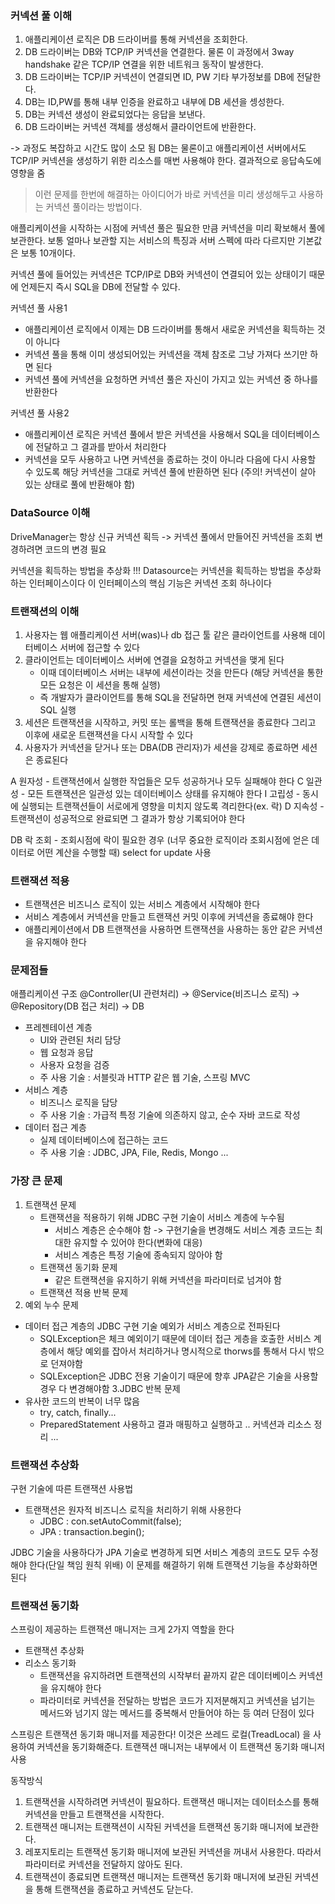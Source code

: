 ### 커넥션 풀 이해
1. 애플리케이션 로직은 DB 드라이버를 통해 커넥션을 조회한다.
2. DB 드라이버는 DB와 TCP/IP 커넥션을 연결한다. 물론 이 과정에서 3way handshake 같은 TCP/IP 연결을 위한 네트워크 동작이 발생한다.
3. DB 드라이버는 TCP/IP 커넥션이 연결되면 ID, PW 기타 부가정보를 DB에 전달한다.
4. DB는 ID,PW를 통해 내부 인증을 완료하고 내부에 DB 세션을 셍성한다.
5. DB는 커넥션 생성이 완료되었다는 응답을 보낸다.
6. DB 드라이버는 커넥션 객체를 생성해서 클라이언트에 반환한다. 

-> 과정도 복잡하고 시간도 많이 소모 됨
DB는 물론이고 애플리케이션 서버에서도 TCP/IP 커넥션을 생성하기 위한 리소스를 매번 사용해야 한다.
결과적으로 응답속도에 영향을 줌

> 이런 문제를 한번에 해결하는 아이디어가 바로 커넥션을 미리 생성해두고 사용하는 커넥션 풀이라는 방법이다.

애플리케이션을 시작하는 시점에 커넥션 풀은 필요한 만큼 커넥션을 미리 확보해서 풀에 보관한다.
보통 얼마나 보관할 지는 서비스의 특징과 서버 스펙에 따라 다르지만 기본값은 보통 10개이다.

커넥션 풀에 들어있는 커넥션은 TCP/IP로 DB와 커넥션이 연결되어 있는 상태이기 때문에 언제든지 즉시 SQL을 DB에 전달할 수 있다.

커넥션 풀 사용1
- 애플리케이션 로직에서 이제는 DB 드라이버를 통해서 새로운 커넥션을 획득하는 것이 아니다
- 커넥션 풀을 통해 이미 생성되어있는 커넥션을 객체 참조로 그냥 가져다 쓰기만 하면 된다
- 커넥션 풀에 커넥션을 요청하면 커넥션 풀은 자신이 가지고 있는 커넥션 중 하나를 반환한다

커넥션 풀 사용2
- 애플리케이션 로직은 커넥션 풀에서 받은 커넥션을 사용해서 SQL을 데이터베이스에 전달하고 그 결과를 받아서 처리한다
- 커넥션을 모두 사용하고 나면 커넥션을 종료하는 것이 아니라 다음에 다시 사용할 수 있도록 해당 커넥션을 그대로 커넥션 풀에 반환하면 된다
  (주의! 커넥션이 살아 있는 상태로 풀에 반환해야 함)

### DataSource 이해
DriveManager는 항상 신규 커넥션 획득 -> 커넥션 풀에서 만들어진 커넥션을 조회
변경하려면 코드의 변경 필요

커넥션을 획득하는 방법을 추상화 !!!
Datasource는 커넥션을 획득하는 방법을 추상화하는 인터페이스이다
이 인터페이스의 핵심 기능은 커넥션 조회 하나이다

### 트랜잭션의 이해
1. 사용자는 웹 애플리케이션 서버(was)나 db 접근 툴 같은 클라이언트를 사용해 데이터베이스 서버에 접근할 수 있다
2. 클라이언트는 데이터베이스 서버에 연결을 요청하고 커넥션을 맺게 된다
   - 이때 데이터베이스 서버는 내부에 세션이라는 것을 만든다 (해당 커넥션을 통한 모든 요청은 이 세션을 통해 실행)
   - 즉 개발자가 클라이언트를 통해 SQL을 전달하면 현재 커넥션에 연결된 세션이 SQL 실행
3. 세션은 트랜잭션을 시작하고, 커밋 또는 롤백을 통해 트랜잭션을 종료한다 그리고 이후에 새로운 트랜잭션을 다시 시작할 수 있다
4. 사용자가 커넥션을 닫거나 또는 DBA(DB 관리자)가 세션을 강제로 종료하면 세션은 종료된다

A 원자성 - 트랜잭션에서 실행한 작업들은 모두 성공하거나 모두 실패해야 한다
C 일관성 - 모든 트랜잭션은 일관성 있는 데이터베이스 상태를 유지해야 한다
I 고립성 - 동시에 실행되는 트랜잭션들이 서로에게 영향을 미치지 않도록 격리한다(ex. 락)
D 지속성 - 트랜잭션이 성공적으로 완료되면 그 결과가 항상 기록되어야 한다

DB 락
조회 - 조회시점에 락이 필요한 경우 (너무 중요한 로직이라 조회시점에 얻은 데이터로 어떤 계산을 수행할 때)
select for update 사용

### 트랜잭션 적용
- 트랜잭션은 비즈니스 로직이 있는 서비스 계층에서 시작해야 한다
- 서비스 계층에서 커넥션을 만들고 트랜잭션 커밋 이후에 커넥션을 종료해야 한다
- 애플리케이션에서 DB 트랜잭션을 사용하면 트랜잭션을 사용하는 동안 같은 커넥션을 유지해야 한다

### 문제점들
애플리케이션 구조
@Controller(UI 관련처리) -> @Service(비즈니스 로직) -> @Repository(DB 접근 처리) -> DB
- 프레젠테이션 계층
  - UI와 관련된 처리 담당
  - 웹 요청과 응답
  - 사용자 요청을 검증
  - 주 사용 기술 : 서블릿과 HTTP 같은 웹 기술, 스프링 MVC
- 서비스 계층
  - 비즈니스 로직을 담당
  - 주 사용 기술 : 가급적 특정 기술에 의존하지 않고, 순수 자바 코드로 작성
- 데이터 접근 계층
  - 실제 데이터베이스에 접근하는 코드
  - 주 사용 기술 : JDBC, JPA, File, Redis, Mongo ...

### 가장 큰 문제
1. 트랜잭션 문제
   - 트랜잭션을 적용하기 위해 JDBC 구현 기술이 서비스 계층에 누수됨
     - 서비스 계층은 순수해야 함 -> 구현기술을 변경해도 서비스 계층 코드는 최대한 유지할 수 있어야 한다(변화에 대응)
     - 서비스 계층은 특정 기술에 종속되지 않아야 함
   - 트랜잭션 동기화 문제
     - 같은 트랜잭션을 유지하기 위해 커넥션을 파라미터로 넘겨야 함
   - 트랜잭션 적용 반복 문제
2. 예외 누수 문제
  - 데이터 접근 계층의 JDBC 구현 기술 예외가 서비스 계층으로 전파된다
    - SQLException은 체크 예외이기 때문에 데이터 접근 게층을 호출한 서비스 계층에서 해당 예외를 잡아서 처리하거나 명시적으로 thorws를 통해서 다시 밖으로 던져야함 
    - SQLException은 JDBC 전용 기술이기 때문에 향후 JPA같은 기술을 사용할 경우 다 변경해야함 
3.JDBC 반복 문제
  - 유사한 코드의 반복이 너무 많음
    - try, catch, finally...
    - PreparedStatement 사용하고 결과 매핑하고 실행하고 .. 커넥션과 리소스 정리 ...
    
### 트랜잭션 추상화  
구현 기술에 따른 트랜잭션 사용법
- 트랜잭션은 원자적 비즈니스 로직을 처리하기 위해 사용한다
  - JDBC : con.setAutoCommit(false);
  - JPA  : transaction.begin();

JDBC 기술을 사용하다가 JPA 기술로 변경하게 되면 서비스 계층의 코드도 모두 수정해야 한다(단일 책임 원칙 위배)
이 문제를 해결하기 위해 트랜잭션 기능을 추상화하면 된다

### 트랜잭션 동기화
스프링이 제공하는 트랜잭션 매니저는 크게 2가지 역할을 한다
- 트랜잭션 추상화
- 리소스 동기화
    - 트랜잭션을 유지하려면 트랜잭션의 시작부터 끝까지 같은 데이터베이스 커넥션을 유지해야 한다
    - 파라미터로 커넥션을 전달하는 방법은 코드가 지저분해지고 커넥션을 넘기는 메서드와 넘기지 않는 메서드를 중복해서 만들어야 하는 등 여러 단점이 있다

스프링은 트랜잭션 동기화 매니저를 제공한다!
이것은 쓰레드 로컬(TreadLocal) 을 사용하여 커넥션을 동기화해준다. 트랜잭션 매니저는 내부에서 이 트랜잭션 동기화 매니저 사용

동작방식
1. 트랜잭션을 시작하려면 커넥션이 필요하다. 트랜잭션 매니저는 데이터소스를 통해 커넥션을 만들고 트랜잭션을 시작한다.
2. 트랜잭션 매니저는 트랜잭션이 시작된 커넥션을 트랜잭션 동기화 매니저에 보관한다.
3. 레포지토리는 트랜잭션 동기화 매니저에 보관된 커넥션을 꺼내서 사용한다. 따라서 파라미터로 커넥션을 전달하지 않아도 된다.
4. 트랜잭션이 종료되면 트랜잭션 매니저는 트랜잭션 동기화 매니저에 보관된 커넥션을 통해 트랜잭션을 종료하고 커넥션도 닫는다.
